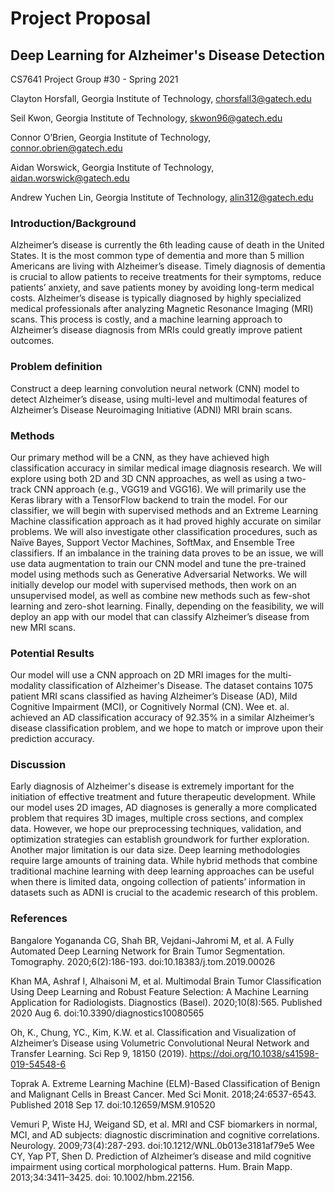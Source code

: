 # Project Proposal
## Deep Learning for Alzheimer's Disease Detection
CS7641 Project Group #30 - Spring 2021

Clayton Horsfall, Georgia Institute of Technology, chorsfall3@gatech.edu 

Seil Kwon, Georgia Institute of Technology, skwon96@gatech.edu 

Connor O’Brien, Georgia Institute of Technology, connor.obrien@gatech.edu 

Aidan Worswick, Georgia Institute of Technology, aidan.worswick@gatech.edu 

Andrew Yuchen Lin, Georgia Institute of Technology, alin312@gatech.edu

### Introduction/Background
Alzheimer’s disease is currently the 6th leading cause of death in the United States. It is the most common type of dementia and more than 5 million Americans are living with Alzheimer’s disease. Timely diagnosis of dementia is crucial to allow patients to receive treatments for their symptoms, reduce patients’ anxiety, and save patients money by avoiding long-term medical costs. Alzheimer’s disease is typically diagnosed by highly specialized medical professionals after analyzing Magnetic Resonance Imaging (MRI) scans. This process is costly, and a machine learning approach to Alzheimer’s disease diagnosis from MRIs could greatly improve patient outcomes.
### Problem definition
Construct a deep learning convolution neural network (CNN) model to detect Alzheimer’s disease, using multi-level and multimodal features of Alzheimer’s Disease Neuroimaging Initiative (ADNI) MRI brain scans.

### Methods
Our primary method will be a CNN, as they have achieved high classification accuracy in similar medical image diagnosis research. We will explore using both 2D and 3D CNN approaches, as well as using a two- track CNN approach (e.g., VGG19 and VGG16).
We will primarily use the Keras library with a TensorFlow backend to train the model. For our classifier, we will begin with supervised methods and an Extreme Learning Machine classification approach as it had proved highly accurate on similar problems. We will also investigate other classification procedures, such as Naïve Bayes, Support Vector Machines, SoftMax, and Ensemble Tree classifiers.
If an imbalance in the training data proves to be an issue, we will use data augmentation to train our CNN model and tune the pre-trained model using methods such as Generative Adversarial Networks.
We will initially develop our model with supervised methods, then work on an unsupervised model, as well as combine new methods such as few-shot learning and zero-shot learning. Finally, depending on the feasibility, we will deploy an app with our model that can classify Alzheimer’s disease from new MRI scans.

### Potential Results
Our model will use a CNN approach on 2D MRI images for the multi-modality classification of Alzheimer's Disease. The dataset contains 1075 patient MRI scans classified as having Alzheimer’s Disease (AD), Mild Cognitive Impairment (MCI), or Cognitively Normal (CN). Wee et. al. achieved an AD classification accuracy of 92.35% in a similar Alzheimer’s disease classification problem, and we hope to match or improve upon their prediction accuracy.

### Discussion
Early diagnosis of Alzheimer's disease is extremely important for the initiation of effective treatment and future therapeutic development. While our model uses 2D images, AD diagnoses is generally a more complicated problem that requires 3D images, multiple cross sections, and complex data. However, we hope our preprocessing techniques, validation, and optimization strategies can establish groundwork for further exploration.
Another major limitation is our data size. Deep learning methodologies require large amounts of training data. While hybrid methods that combine traditional machine learning with deep learning approaches can be useful when there is limited data, ongoing collection of patients’ information in datasets such as ADNI is crucial to the academic research of this problem.

### References
Bangalore Yogananda CG, Shah BR, Vejdani-Jahromi M, et al. A Fully Automated Deep Learning Network for Brain Tumor Segmentation. Tomography. 2020;6(2):186-193. doi:10.18383/j.tom.2019.00026

Khan MA, Ashraf I, Alhaisoni M, et al. Multimodal Brain Tumor Classification Using Deep Learning and Robust Feature Selection: A Machine Learning Application for Radiologists. Diagnostics (Basel). 2020;10(8):565. Published 2020 Aug 6. doi:10.3390/diagnostics10080565

Oh, K., Chung, YC., Kim, K.W. et al. Classification and Visualization of Alzheimer’s Disease using Volumetric Convolutional Neural Network and Transfer Learning. Sci Rep 9, 18150 (2019). https://doi.org/10.1038/s41598-019-54548-6

Toprak A. Extreme Learning Machine (ELM)-Based Classification of Benign and Malignant Cells in Breast Cancer. Med Sci Monit. 2018;24:6537-6543. Published 2018 Sep 17. doi:10.12659/MSM.910520

Vemuri P, Wiste HJ, Weigand SD, et al. MRI and CSF biomarkers in normal, MCI, and AD subjects: diagnostic discrimination and cognitive correlations. Neurology. 2009;73(4):287-293. doi:10.1212/WNL.0b013e3181af79e5
Wee CY, Yap PT, Shen D. Prediction of Alzheimer’s disease and mild cognitive impairment using cortical morphological patterns. Hum. Brain Mapp. 2013;34:3411–3425. doi: 10.1002/hbm.22156. 
